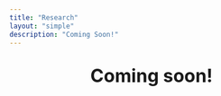 ```yaml
---
title: "Research"
layout: "simple"
description: "Coming Soon!"
---
```


<p align="center" style="font-size: 32px; font-weight: bold;">
Coming soon!
</p>
